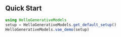 ## Quick Start

```julia
using HelloGenerativeModels
setup = HelloGenerativeModels.get_default_setup()
HelloGenerativeModels.vae_demo(setup)
```
